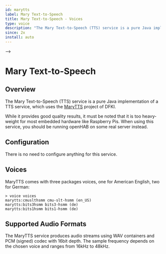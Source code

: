 ```yaml
---
id: marytts
label: Mary Text-to-Speech
title: Mary Text-to-Speech - Voices
type: voice
description: "The Mary Text-to-Speech (TTS) service is a pure Java implementation of a TTS service, which uses the [MaryTTS](http://mary.dfki.de/) project of DFKI."
since: 2x
install: auto
---
```


<!-- Attention authors: Do not edit directly. Please add your changes to the appropriate source repository -->

<!-- <!-- {% include base.html %} --> -->

# Mary Text-to-Speech

## Overview

The Mary Text-to-Speech (TTS) service is a pure Java implementation of a TTS service, which uses the [MaryTTS](http://mary.dfki.de/) project of DFKI.

While it provides good quality results, it must be noted that it is too heavy-weight for most embedded hardware like Raspberry Pis. When using this service, you should be running openHAB on some real server instead.

## Configuration

There is no need to configure anything for this service.

## Voices

MaryTTS comes with three packages voices, one for American English, two for German:

```
> voice voices
marytts:cmuslthsmm cmu-slt-hsmm (en_US)
marytts:bits3hsmm bits3-hsmm (de)
marytts:bits1hsmm bits1-hsmm (de)
```

## Supported Audio Formats

The MaryTTS service produces audio streams using WAV containers and PCM (signed) codec with 16bit depth.
The sample frequency depends on the chosen voice and ranges from 16kHz to 48kHz.
